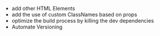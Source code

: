- add other HTML Elements
- add the use of custom ClassNames based on props
- optimize the build process by killing the dev dependencies
- Automate Versioning